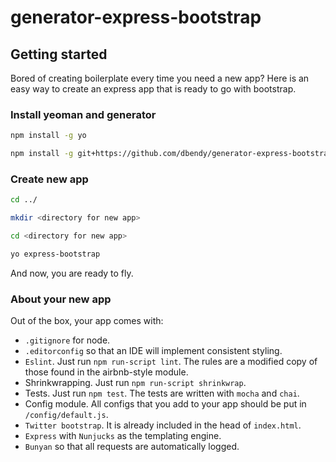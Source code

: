 # generator-express-bootstrap

## Getting started

Bored of creating boilerplate every time you need a new app?  Here is an easy way to create an express app that is ready to go with bootstrap.
### Install yeoman and generator

```bash
npm install -g yo
```
```bash
npm install -g git+https://github.com/dbendy/generator-express-bootstrap.git#master
```

### Create new app

```bash
cd ../
```
```bash
mkdir <directory for new app>
```
```bash
cd <directory for new app>
```
```bash
yo express-bootstrap
```
And now, you are ready to fly.
### About your new app
Out of the box, your app comes with:
- `.gitignore` for node.
- `.editorconfig` so that an IDE will implement consistent styling.
- `Eslint`.  Just run `npm run-script lint`.  The rules are a modified copy of those found in the airbnb-style module.
- Shrinkwrapping.  Just run `npm run-script shrinkwrap`.
- Tests.  Just run `npm test`.  The tests are written with `mocha` and `chai`.
- Config module.  All configs that you add to your app should be put in `/config/default.js`.
- `Twitter bootstrap`.  It is already included in the head of `index.html`.
- `Express` with `Nunjucks` as the templating engine.
- `Bunyan` so that all requests are automatically logged.
